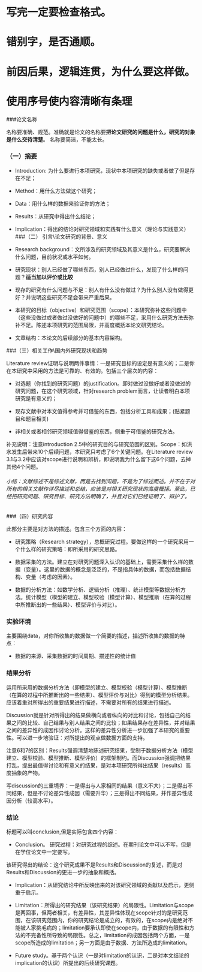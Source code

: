 # 写完一定要检查格式。
# 错别字，是否通顺。
# 前因后果，逻辑连贯，为什么要这样做。
# 使用序号使内容清晰有条理
###论文名称

名称要准确、规范。准确就是论文的名称要**把论文研究的问题是什么，研究的对象是什么交待清楚**。
名称要简洁，不能太长。

### （一）摘要
- Introduction: 为什么要进行本项研究，现状中本项研究的缺失或者做了但是存在不足；

- Method：用什么方法做这个研究；

- Data：用什么样的数据来验证你的方法；

- Results：从研究中得出什么结论；

- Implication：得出的结论对研究领域和实践有什么意义（理论与实践意义）
###（二） 引言\论文研究的背景、意义
- Research background：文所涉及的研究领域及其意义是什么，研究要解决什么问题，目前状况或水平如何。

- 研究现状：别人已经做了哪些东西，别人已经做过什么，发现了什么样的问题？**适当加以评价或比较**

- 现存的研究有什么问题与不足：别人有什么没有做过？为什么别人没有做得更好？并说明这些研究不足会带来严重后果。

- 本研究的目标（objective）和研究范围（scope）：本研究弥补这些问题中（这些没做过或者做过没做好的问题中）的哪些不足，采用什么研究方法去弥补不足。陈述本项研究的范围局限，并高度概括本论文研究结论。

- 文章结构：本论文的后续部分的基本内容架构。

###（三）相关工作\国内外研究现状和趋势

Literature review证明与说明两件事情：一是研究目标的设定是有意义的；二是你在本研究中采用的方法是可靠的、有效的。包括三个层次的内容：

- 对选题（你找到的研究问题）的justification。即对做过没做好或者没做过的研究问题，在这个研究领域，针对research problem而言，让读者明白本项研究是有意义的；

- 现存文献中对本文值得参考并可借鉴的东西，包括分析工具和成果；(贴紧题目和题目相关)

- 非相关或者相邻研究领域值得借鉴的东西，侧重于可借鉴的研究方法。


补充说明：注意introduction 2.5中的研究目的与研究范围的区别。Scope：如洪水发生后带来10个后续问题，本研究只考虑了6个关键问题。在Literature review 3.1与3.2中应该对scope进行说明和辨析，即说明我为什么留下这6个问题，去掉其他4个问题。



###### 小结：文献综述不是综述文献，而是去找到问题，不是为了综述而述。并不在于对所有的相关文献作详尽描述和总结，应该是对相关研究现状的高度概括。至此，已经把研究问题、研究目标、研究方法明确了，并且对它们已经证明了、辩护了。


###（四）研究内容

此部分主要是对方法的描述。包含三个方面的内容：


 - 研究策略（Research strategy），总概研究过程。要做这样的一个研究采用一个什么样的研究策略：即所采用的研究思路。

- 数据采集的方法。建立在对研究问题深入认识的基础上，需要采集什么样的数据（变量）。这里的数据的概念是泛泛的，不是指具体的数据，而包括数据结构、变量（考虑的因素）。

- 数据的分析方法：如数学分析、逻辑分析（推理）、统计模型等数据分析方法。统计模型（模型的建立、模型校验（模型计算）、模型推断（在算的过程中所推断出的一些结果）、模型评价与对比）。


### 实验环境
主要围绕data，对你所收集的数据做一个简要的描述，描述所收集的数据的特点：

- 数据的来源、采集数据的时间周期、描述性的统计值



### 结果分析
运用所采用的数据分析方法（即模型的建立、模型校验（模型计算）、模型推断（在算的过程中所推断出的一些结果）、模型评价与对比）得到的模型分析结果。应该着重对所得出的重要结果进行描述，不需要对所有的结果进行描述。

Discussion就是针对所得出的结果做横向或者纵向的对比和讨论，包括自己的结果之间的比较、自己结果与别人结果之间的比较；如果结果存在差异性，并对结果之间的差异性的成因作讨论分析。这样的差异性分析进一步加强了本研究的重要性。可以进一步地验证：对所提出的观点做数据方面的支持。



注意6和7的区别：Results强调清楚地陈述研究结果，受制于数据分析方法（模型建立、模型校验、模型推断、模型评价）的框架制约。而Discussion强调把结果打乱，提出最值得讨论和有意义的结果，是对本项研究所得出结果（results）高度抽象的产物。



写discussion的三重境界：一是得出与人家相同的结果（意义不大）；二是得出不同结果，但是不讨论差异性成因（需要升华）；三是得出不同结果，并作差异性成因分析（较高水平）。
### 结论
标题可以叫conclusion,但是实际包含四个内容：



- Conclusion。
研究过程：对研究过程的综述。在期刊论文中可以不写，但是在学位论文中一定要写。

该研究得出的结论：这个研究成果不是Results和Discussion的复述，而是对Results和Discussion的更进一步的抽象和概括。



- Implication：从研究结论中所反映出来的对该研究领域的贡献以及启示，更侧重于启示。



- Limitation：所得出的研究结果（该研究结果）的局限性。Limitation与scope是两回事，但两者相关，有差异性，其差异性体现在scope针对的是研究范围，在该研究范围内，你的研究结论是成立的，有效的，在scope内是绝对不能被人家挑毛病的；limitation要承认即使在scope内，由于数据的有限性和方法的不完备性所导致的局限性。总之，limitation的成因包括两个方面，一是scope所造成的limitation；另一方面是由于数据、方法所造成的limitation。



- Future study。基于两个认识（一是对limitation的认识，二是对本文结论的implication的认识）所提出的后续研究课题。
